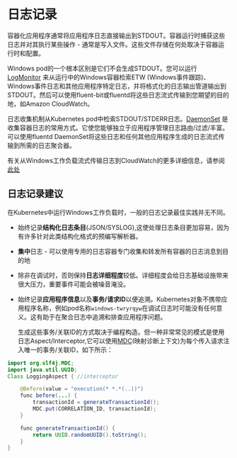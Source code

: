 # 日志记录

容器化应用程序通常将应用程序日志直接输出到STDOUT。容器运行时捕获这些日志并对其执行某些操作 - 通常是写入文件。这些文件存储在何处取决于容器运行时和配置。

Windows pod的一个根本区别是它们不会生成STDOUT。您可以运行 [LogMonitor](https://github.com/microsoft/windows-container-tools/tree/master/LogMonitor) 来从运行中的Windows容器检索ETW (Windows事件跟踪)、Windows事件日志和其他应用程序特定日志，并将格式化的日志输出管道输出到STDOUT。然后可以使用fluent-bit或fluentd将这些日志流式传输到您期望的目的地，如Amazon CloudWatch。

日志收集机制从Kubernetes pod中检索STDOUT/STDERR日志。[DaemonSet](https://kubernetes.io/docs/concepts/workloads/controllers/daemonset/) 是收集容器日志的常用方式。它使您能够独立于应用程序管理日志路由/过滤/丰富。可以使用fluentd DaemonSet将这些日志和任何其他应用程序生成的日志流式传输到所需的日志聚合器。

有关从Windows工作负载流式传输日志到CloudWatch的更多详细信息，请参阅[此处](https://aws.amazon.com/blogs/containers/streaming-logs-from-amazon-eks-windows-pods-to-amazon-cloudwatch-logs-using-fluentd/)

## 日志记录建议

在Kubernetes中运行Windows工作负载时，一般的日志记录最佳实践并无不同。

* 始终记录**结构化日志条目**(JSON/SYSLOG),这使处理日志条目更加容易，因为有许多针对此类结构化格式的预编写解析器。
* **集中**日志 - 可以使用专用的日志容器专门收集和转发所有容器的日志消息到目的地
* 除非在调试时，否则保持**日志详细程度**较低。详细程度会给日志基础设施带来很大压力，重要事件可能会被噪音淹没。
* 始终记录**应用程序信息**以及**事务/请求ID**以便追溯。Kubernetes对象不携带应用程序名称，例如pod名称`windows-twryrqyw`在调试日志时可能没有任何意义。这有助于在聚合日志中追溯和排查应用程序问题。

    生成这些事务/关联ID的方式取决于编程构造。但一种非常常见的模式是使用日志Aspect/Interceptor,它可以使用[MDC](https://logging.apache.org/log4j/1.2/apidocs/org/apache/log4j/MDC.html)(映射诊断上下文)为每个传入请求注入唯一的事务/关联ID，如下所示：

```java   
import org.slf4j.MDC;
import java.util.UUID;
Class LoggingAspect { //interceptor

    @Before(value = "execution(* *.*(..))")
    func before(...) {
        transactionId = generateTransactionId();
        MDC.put(CORRELATION_ID, transactionId);
    }

    func generateTransactionId() {
        return UUID.randomUUID().toString();
    }
}
```